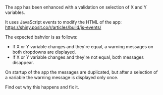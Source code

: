 The app has been enhanced with a validation on selection of X and Y variables.

It uses JavaScript events to modify the HTML of the app: <https://shiny.posit.co/r/articles/build/js-events/>

The expected bahvior is as follows:

- If X or Y variable changes and they're equal, a warning messages on both dropdowns are displayed.
- If X or Y variable changes and they're not equal, both messages disappear.

On startup of the app the messages are duplicated, but after a selection of a variable the warning message is displayed only once.

Find out why this happens and fix it.
